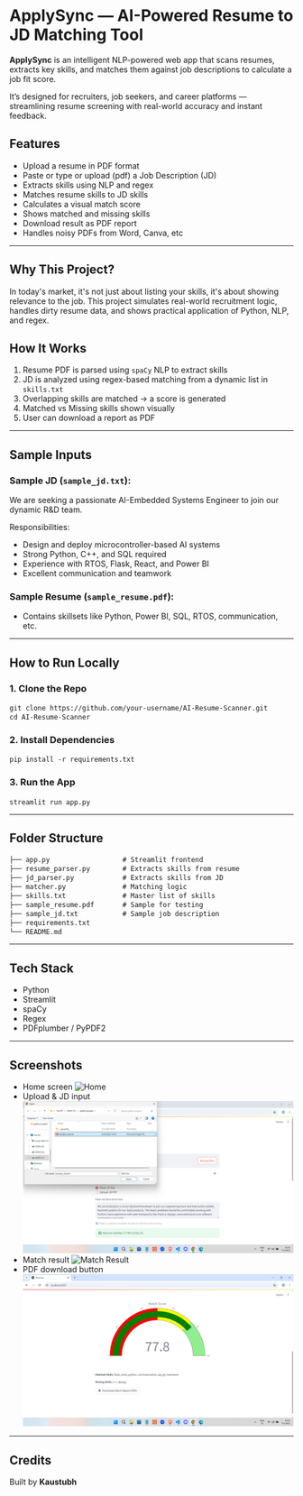 #  ApplySync — AI-Powered Resume to JD Matching Tool

**ApplySync** is an intelligent NLP-powered web app that scans resumes, extracts key skills, and matches them against job descriptions to calculate a job fit score.

It’s designed for recruiters, job seekers, and career platforms — streamlining resume screening with real-world accuracy and instant feedback.


## Features

- Upload a resume in PDF format  
- Paste or type or upload (pdf) a Job Description (JD)  
- Extracts skills using NLP and regex  
- Matches resume skills to JD skills  
- Calculates a visual match score  
- Shows matched and missing skills  
- Download result as PDF report  
- Handles noisy PDFs from Word, Canva, etc


---
## Why This Project?

In today's market, it's not just about listing your skills, it's about showing relevance to the job. This project simulates real-world recruitment logic, handles dirty resume data, and shows practical application of Python, NLP, and regex.


## How It Works

1. Resume PDF is parsed using `spaCy` NLP to extract skills
2. JD is analyzed using regex-based matching from a dynamic list in `skills.txt`
3. Overlapping skills are matched → a score is generated
4. Matched vs Missing skills shown visually
5. User can download a report as PDF

---

##  Sample Inputs

### Sample JD (`sample_jd.txt`):

We are seeking a passionate AI-Embedded Systems Engineer to join our dynamic R&D team.

Responsibilities:
- Design and deploy microcontroller-based AI systems
- Strong Python, C++, and SQL required
- Experience with RTOS, Flask, React, and Power BI
- Excellent communication and teamwork


### Sample Resume (`sample_resume.pdf`):
- Contains skillsets like Python, Power BI, SQL, RTOS, communication, etc.

---

##  How to Run Locally

### 1. Clone the Repo
```
git clone https://github.com/your-username/AI-Resume-Scanner.git
cd AI-Resume-Scanner
```

### 2. Install Dependencies
```
pip install -r requirements.txt
```

### 3. Run the App
```
streamlit run app.py
```

---

## Folder Structure
```
├── app.py                  # Streamlit frontend
├── resume_parser.py        # Extracts skills from resume
├── jd_parser.py            # Extracts skills from JD
├── matcher.py              # Matching logic
├── skills.txt              # Master list of skills
├── sample_resume.pdf       # Sample for testing
├── sample_jd.txt           # Sample job description
├── requirements.txt
└── README.md
```

---

## Tech Stack
- Python
- Streamlit
- spaCy
- Regex
- PDFplumber / PyPDF2

---

## Screenshots 
- Home screen
  ![Home]()
- Upload & JD input
  ![Upload](screenshots/upload.png)
- Match result
  ![Match Result]()
- PDF download button
  ![PDF Download](screenshots/result_visual+download_button.png)

---

## Credits
Built by **Kaustubh**






